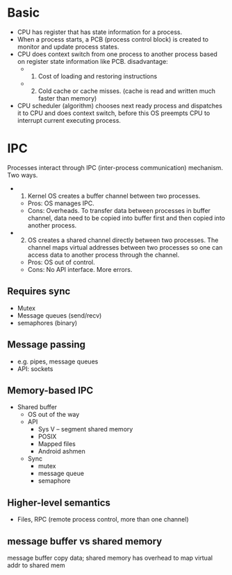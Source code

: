 # Basic
- CPU has register that has state information for a process.
- When a process starts, a PCB (process control block) is created to monitor and update process states.
- CPU does context switch from one process to another process based on register state information like PCB. disadvantage: 
	- 1. Cost of loading and restoring instructions 
	- 2. Cold cache or cache misses. (cache is read and written much faster than memory)
- CPU scheduler (algorithm) chooses next ready process and dispatches it to CPU and does context switch, before this OS preempts CPU to interrupt current executing process.

# IPC
Processes interact through IPC (inter-process communication) mechanism. Two ways. 
- 1. Kernel OS creates a buffer channel between two processes. 
	- Pros: OS manages IPC. 
	- Cons: Overheads. To transfer data between processes in buffer channel, data need to be copied into buffer first and then copied into another process. 
- 2. OS creates a shared channel directly between two processes. The channel maps virtual addresses between two processes so one can access data to another process through the channel. 
	- Pros: OS out of control. 
	- Cons: No API interface. More errors.
## Requires sync
- Mutex
- Message queues  (send/recv)
- semaphores (binary)
## Message passing
-  e.g. pipes, message queues
-  API: sockets
## Memory-based IPC
- Shared buffer
	- OS out of the way
	- API
		- Sys V – segment shared memory
		- POSIX
		- Mapped files
		- Android ashmen
	- Sync
		- mutex
		- message queue
		- semaphore
## Higher-level semantics
- Files, RPC (remote process control, more than one channel)
## message  buffer vs shared memory
message buffer copy data; shared memory has overhead to map virtual addr to  shared mem